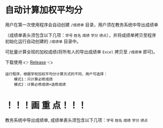 # 自动计算加权平均分
用户在第一次使用程序会自动创建 `/成绩单` 目录，用户须在教务系统中导出成绩单

（成绩单表头须包含以下几项：`学号` `姓名` `成绩` `学分` `绩点`），并将成绩单拷贝至程序初始化运行自动创建的 `/成绩单` 目录中。

可批量计算全班的加权成绩(将所有人的导出成绩单 `Excel` 拷贝至 `/成绩单` 即可)。

下载使用 👉 [Release](https://github.com/lv101/weight-average/releases) 👈

	运行程序，根据学校加权平均分计算方式的不同，用户可选择：
	    模式1：只计算必修成绩
	    模式2：计算必修成绩+选修成绩

# ！！！画  重  点！！！
	
教务系统中导出成绩单, 成绩单表头须包含以下几项：`学号` `姓名` `成绩` `学分` `绩点`
